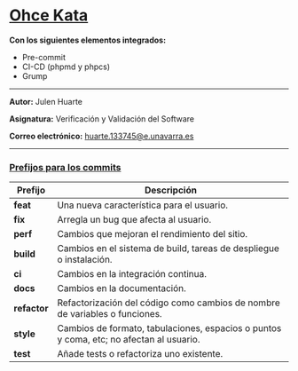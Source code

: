 # [Ohce Kata](https://codesai.com/posts/2016/05/ohce-kata)

**Con los siguientes elementos integrados:**

- Pre-commit
- CI-CD (phpmd y phpcs)
- Grump

---

**Autor:** Julen Huarte

**Asignatura:** Verificación y Validación del Software

**Correo electrónico:** huarte.133745@e.unavarra.es

---

### [Prefijos para los commits](https://midu.dev/buenas-practicas-escribir-commits-git/)

| Prefijo         | Descripción                                                                             |
|-----------------|-----------------------------------------------------------------------------------------|
| **feat**  		    | Una nueva característica para el usuario.                                               |
| **fix** 	       | Arregla un bug que afecta al usuario.                                                   |
| **perf**   		   | Cambios que mejoran el rendimiento del sitio.                                           |
| **build**    		 | Cambios en el sistema de build, tareas de despliegue o instalación.                     |
| **ci**	         | Cambios en la integración continua.                                                     |
| **docs**		      | Cambios en la documentación.                                                            |
| **refactor**	   | Refactorización del código como cambios de nombre de variables o funciones.             |
| **style**	      | Cambios de formato, tabulaciones, espacios o puntos y coma, etc; no afectan al usuario. |
| **test**	       | Añade tests o refactoriza uno existente.                                                |
